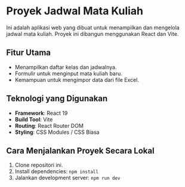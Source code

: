 # Proyek Jadwal Mata Kuliah

Ini adalah aplikasi web yang dibuat untuk menampilkan dan mengelola jadwal mata kuliah. Proyek ini dibangun menggunakan React dan Vite.

## Fitur Utama

*   Menampilkan daftar kelas dan jadwalnya.
*   Formulir untuk menginput mata kuliah baru.
*   Kemampuan untuk mengimpor data dari file Excel.

## Teknologi yang Digunakan

*   **Framework**: React 19
*   **Build Tool**: Vite
*   **Routing**: React Router DOM
*   **Styling**: CSS Modules / CSS Biasa

## Cara Menjalankan Proyek Secara Lokal

1.  Clone repositori ini.
2.  Install dependencies: `npm install`
3.  Jalankan development server: `npm run dev`
